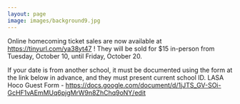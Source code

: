 ```yaml
---
layout: page
image: images/background9.jpg
---
```

Online homecoming ticket sales are now available at https://tinyurl.com/ya38yt47 ! They will be sold for $15 in-person from Tuesday, October 10, until Friday, October 20.

If your date is from another school, it must be documented using the form at the link below in advance, and they must present current school ID. LASA Hoco Guest Form - https://docs.google.com/document/d/1jJTS_GV-SOi-GcHF1vAEmMUq6pjgMrW9n8ZhChq9oNY/edit